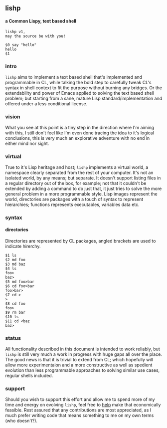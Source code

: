 ## lishp
#### a Common Lispy, text based shell

```
lishp v1,
may the source be with you!

$0 say "hello"
hello
$1
```

### intro
```lishp``` aims to implement a text based shell that's implemented and programmable in CL, while talking the bold step to carefully tweak CL's syntax in shell context to fit the purpose without burning any bridges. Or the extendability and power of Emacs applied to solving the text based shell problem; but starting from a sane, mature Lisp standard/implementation and offered under a less conditional license.

### vision
What you see at this point is a tiny step in the direction where I'm aiming with this, I still don't feel like I'm even done tracing the idea to it's logical conclusions, this is very much an explorative adventure with no end in either mind nor sight.

### virtual
True to it's Lisp heritage and host; `lishp` implements a virtual world, a namespace clearly separated from the rest of your computer. It's not an isolated world, by any means; but separate. It doesn't support listing files in a regular directory out of the box, for example; not that it couldn't be extended by adding a command to do just that, it just tries to solve the more general problem in a more programmable style. Lisp images represent the world, directories are packages with a touch of syntax to represent hierarchies; functions represents executables, variables data etc.

### syntax

#### directories
Directories are represented by CL packages, angled brackets are used to indicate hirerchy.

```
$1 ls
$2 md foo
$3 md baz
$4 ls
foo>
baz>
$5 md foo>bar
$6 cd foo>bar
foo>bar>
$7 cd >
>
$8 cd foo
foo>
$9 rm bar
$10 ls
$11 cd <baz
baz>
```

### status
All functionality described in this document is intended to work reliably, but `lishp` is still very much a work in progress with huge gaps all over the place. The good news is that it is trivial to extend from CL; which hopefully will allow more experimentaion and a more constructive as well as spedient evolution than less programmable approaches to solving similar use cases, regular shells included.

### support
Should you wish to support this effort and allow me to spend more of my time and energy on evolving `lishp`, feel free to [help](https://liberapay.com/andreas7/donate) make that economically feasible. Rest assured that any contributions are most appreciated, as I much prefer writing code that means something to me on my own terms (who doesn't?).